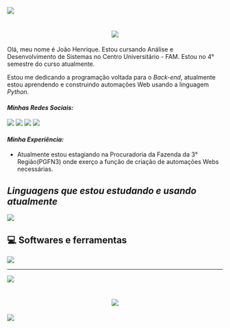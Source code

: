 <!--horizontal divider(gradiant)-->
<img src="https://user-images.githubusercontent.com/73097560/115834477-dbab4500-a447-11eb-908a-139a6edaec5c.gif">
<!--h1 without bottom border-->

<h1 align="center">
<img src="https://readme-typing-svg.herokuapp.com/?font=Righteous&size=35&center=true&vCenter=true&width=500&height=70&duration=4000&lines=Olá!+👋;Seja+bem-vindo!;+Meu+nome+é+João!;" />
</h1>


<p>Olá, meu nome é João Henrique. Estou cursando Análise e Desenvolvimento de Sistemas no Centro Universitário - FAM. Estou no 4° semestre do curso atualmente.</p> 
<p>Estou me dedicando a programação voltada para o <i>Back-end</i>, atualmente estou aprendendo e construindo automações Web usando a linguagem <i>Python</i>.</p>

<div align="left">
  <i><h4>Minhas Redes Sociais:</h4></i>
  
  <a href="#" alt="Whatsapp">
  <a href="https://api.whatsapp.com/send/?phone=%2B5511954537288&text&app_absent=0" target="_blank"><img src="https://img.shields.io/badge/WhatsApp-25D366?style=for-the-badge&logo=whatsapp&logoColor=white" target="_blank"></a>
  
   <a href="#" alt="Instagram">
   <a href="https://www.instagram.com/joaohms14/" target="_blank"><img src="https://img.shields.io/badge/-Instagram-%23E4405F?style=for-the-badge&logo=instagram&logoColor=white"></a> 
     
   <a href="#" alt="Gmail">
   <a href="mailto:joaohms14@gmail.com"><img src="https://img.shields.io/badge/Gmail-D14836?style=for-the-badge&logo=gmail&logoColor=white" target="_blank"></a> 

   <a href="#" alt="Linkedin">
   <a href="mailto:www.linkedin.com/in/joao-henrique-8a14ab1a7"><img src="https://img.shields.io/badge/LinkedIn-0077B5?style=for-the-badge&logo=linkedin&logoColor=white" target="_blank"></a> 
    
 </div> 

 <div align="left">
  <i><h4>Minha Experiência:</h4></i>
  <ul>
   <li>Atualmente estou estagiando na Procuradoria da Fazenda da 3° Região(PGFN3) onde exerço a função de criação de automações Webs necessárias. </li>

 </div>
 

<div align="left">
 
 <h2><i>Linguagens ​​que estou estudando e usando atualmente</i></h2>
 
 <img src= "https://skillicons.dev/icons?i=python )](https://skillicons.dev">

 <h2>💻 Softwares e ferramentas</h2>

 <img src="https://skillicons.dev/icons?i=vscode,git" />
 
</div> 

<hr>

![](https://github-readme-stats.vercel.app/api/top-langs/?username=joaozin14&theme=dark&hide_border=false&include_all_commits=false&count_private=true&layout=compact)

<h1 align="center">
<img src="https://readme-typing-svg.herokuapp.com/?font=Righteous&size=35&center=true&vCenter=true&width=500&height=70&duration=4000&lines=Obrigado+pela+atenção!;Até+Logo!+😉;" />
</h1>

<!--horizontal divider(gradiant)-->
<img src="https://user-images.githubusercontent.com/73097560/115834477-dbab4500-a447-11eb-908a-139a6edaec5c.gif">
<!--h1 without bottom border-->
